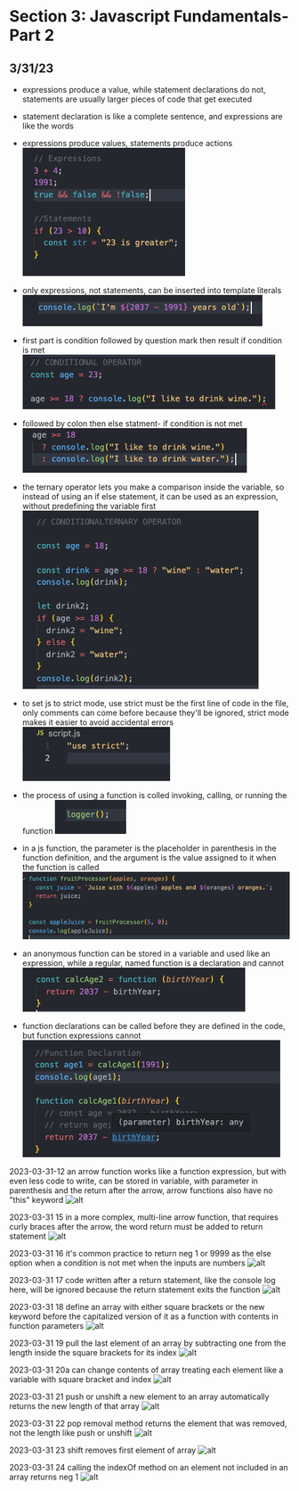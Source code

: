 # Section 3: Javascript Fundamentals- Part 2

## 3/31/23

- expressions produce a value, while statement declarations do not, statements are usually larger pieces of code that get executed
- statement declaration is like a complete sentence, and expressions are like the words
- expressions produce values, statements produce actions
![alt](images/03-js-fundamentals2/2023-03-31-1.png)

- only expressions, not statements, can be inserted into template literals
![alt](images/03-js-fundamentals2/2023-03-31-3.png)

- first part is condition followed by question mark then result if condition is met
![alt](images/03-js-fundamentals2/2023-03-31-4a.png)

- followed by colon then else statment- if condition is not met
![alt](images/03-js-fundamentals2/2023-03-31-4b.png)

-  the ternary operator lets you make a comparison inside the variable, so instead of using an if else statement, it can be used as an expression, without predefining the variable first
![alt](images/03-js-fundamentals2/2023-03-31-5.png)

- to set js to strict mode, use strict must be the first line of code in the file, only comments can come before because they'll be ignored, strict mode makes it easier to avoid accidental errors
![alt](images/03-js-fundamentals2/2023-03-31-6.png)

- the process of using a function is colled invoking, calling, or running the function
![alt](images/03-js-fundamentals2/2023-03-31-8.png)

- in a js function, the parameter is the placeholder in parenthesis in the function definition, and the argument is the value assigned to it when the function is called
![alt](images/03-js-fundamentals2/2023-03-31-9.png)

- an anonymous function can be stored in a variable and used like an expression, while a regular, named function is a declaration and cannot
![alt](images/03-js-fundamentals2/2023-03-31-10.png)

- function declarations can be called before they are defined in the code, but function expressions cannot
![alt](images/03-js-fundamentals2/2023-03-31-11.png)

2023-03-31-12 an arrow function works like a function expression, but with even less code to write, can be stored in variable, with parameter in parenthesis and the return after the arrow, arrow functions also have no "this" keyword
![alt](images/03-js-fundamentals2/2023-03-31-12)

2023-03-31 15 in a more complex, multi-line arrow function, that requires curly braces after the arrow, the word return must be added to return statement
![alt](images/03-js-fundamentals2/2023-03-31-13)

2023-03-31 16 it's common practice to return neg 1 or 9999 as the else option when a condition is not met when the inputs are numbers
![alt](images/03-js-fundamentals2/2023-03-31-14)

2023-03-31 17 code written after a return statement, like the console log here, will be ignored because the return statement exits the function
![alt](images/03-js-fundamentals2/2023-03-31-15)

2023-03-31 18 define an array with either square brackets or the new keyword before the capitalized version of it as a function with contents in function parameters
![alt](images/03-js-fundamentals2/2023-03-31-16)

2023-03-31 19 pull the last element of an array by subtracting one from the length inside the square brackets for its index
![alt](images/03-js-fundamentals2/2023-03-31-17)

2023-03-31 20a can change contents of array treating each element like a variable with square bracket and index
![alt](images/03-js-fundamentals2/2023-03-31-18)

2023-03-31 21 push or unshift a new element to an array automatically returns the new length of that array
![alt](images/03-js-fundamentals2/2023-03-31-20)

2023-03-31 22 pop removal method returns the element that was removed, not the length like push or unshift 
![alt](images/03-js-fundamentals2/2023-03-31-21)

2023-03-31 23 shift removes first element of array
![alt](images/03-js-fundamentals2/2023-03-31-22)

2023-03-31 24 calling the indexOf method on an element not included in an array returns neg 1
![alt](images/03-js-fundamentals2/2023-03-31-23)



